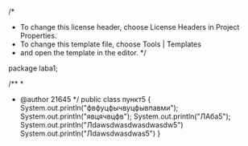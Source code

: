 /*
 * To change this license header, choose License Headers in Project Properties.
 * To change this template file, choose Tools | Templates
 * and open the template in the editor.
 */

package laba1;

/**
 *
 * @author 21645
 */
public class пункт5 {
System.out.println("фвфуцфычвуцфывпавми");
System.out.println("явцячвцфв");
System.out.println("ЛАба5");
System.out.println("Лdawsdwasdwasdwasdw5")
System.out.println("Лdawsdwasdwas5")
}
